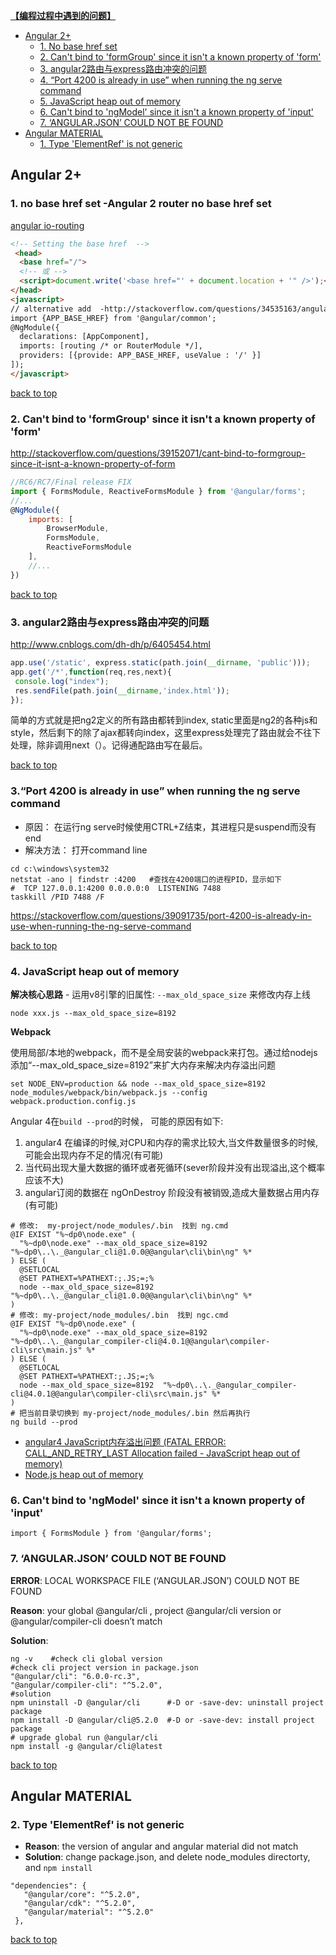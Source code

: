 [**【编程过程中遇到的问题】**](#top)

- [Angular 2+](#angular)
  - [1. No base href set](#no-base-href-set)
  - [2. Can't bind to 'formGroup' since it isn't a known property of 'form'](#Cannot-bind-to-formGroup)
  - [3. angular2路由与express路由冲突的问题](#angular2路由与express路由冲突的问题)
  - [4. “Port 4200 is already in use” when running the ng serve command](#port4200)
  - [5. JavaScript heap out of memory](#JavaScript)
  - [6. Can't bind to 'ngModel' since it isn't a known property of 'input'](#input)
  - [7. ‘ANGULAR.JSON’ COULD NOT BE FOUND](#COULD-NOT-BE-FOUND)
- [Angular MATERIAL](#angularM)
  - [1. Type 'ElementRef' is not generic](#ElementRef)

<h2 id="angular">Angular 2+</h2>

<h3 id="no-base-href-set">1. no base href set -Angular 2 router no base href set</h3>

[angular io-routing](https://angular.io/docs/ts/latest/guide/router.html)

```html
<!-- Setting the base href  -->
 <head>
  <base href="/">
  <!-- 或 --> 
  <script>document.write('<base href="' + document.location + '" />');</script>
</head>
<javascript>
// alternative add  -http://stackoverflow.com/questions/34535163/angular-2-router-no-base-href-set
import {APP_BASE_HREF} from '@angular/common';
@NgModule({
  declarations: [AppComponent],
  imports: [routing /* or RouterModule */], 
  providers: [{provide: APP_BASE_HREF, useValue : '/' }]
]); 
</javascript>
```
 
 [back to top](#top)
 
<h3 id="Cannot-bind-to-formGroup">2. Can't bind to 'formGroup' since it isn't a known property of 'form'</h3>

http://stackoverflow.com/questions/39152071/cant-bind-to-formgroup-since-it-isnt-a-known-property-of-form

```javascript
//RC6/RC7/Final release FIX
import { FormsModule, ReactiveFormsModule } from '@angular/forms';
//...
@NgModule({
    imports: [
        BrowserModule,
        FormsModule,
        ReactiveFormsModule
    ],
    //...
})
```

 [back to top](#top)
 
 <h3 id="angular2路由与express路由冲突的问题">3. angular2路由与express路由冲突的问题</h3>
 
 http://www.cnblogs.com/dh-dh/p/6405454.html
 
 ```javascript
app.use('/static', express.static(path.join(__dirname, 'public')));
app.get('/*',function(req,res,next){
  console.log("index");
  res.sendFile(path.join(__dirname,'index.html'));
});
```
 
简单的方式就是把ng2定义的所有路由都转到index, static里面是ng2的各种js和style，然后剩下的除了ajax都转向index，这里express处理完了路由就会不往下处理，除非调用next（）。记得通配路由写在最后。
 
[back to top](#top)
 
<h3 id="port4200">3.“Port 4200 is already in use” when running the ng serve command</h3>

- 原因： 在运行ng serve时候使用CTRL+Z结束，其进程只是suspend而没有end
- 解决方法： 打开command line

```shell
cd c:\windows\system32
netstat -ano | findstr :4200   #查找在4200端口的进程PID，显示如下
#  TCP 127.0.0.1:4200 0.0.0.0:0  LISTENING 7488
taskkill /PID 7488 /F
```

https://stackoverflow.com/questions/39091735/port-4200-is-already-in-use-when-running-the-ng-serve-command

[back to top](#top)

<h3 id="JavaScript">4. JavaScript heap out of memory</h3>

**解决核心思路** - 运用v8引擎的旧属性: `--max_old_space_size` 来修改内存上线

`node xxx.js --max_old_space_size=8192`

**Webpack**

使用局部/本地的webpack，而不是全局安装的webpack来打包。通过给nodejs添加“--max_old_space_size=8192”来扩大内存来解决内存溢出问题

`set NODE_ENV=production && node --max_old_space_size=8192 node_modules/webpack/bin/webpack.js --config webpack.production.config.js`

Angular 4在`build --prod`的时候， 可能的原因有如下:

1. angular4 在编译的时候,对CPU和内存的需求比较大,当文件数量很多的时候,可能会出现内存不足的情况(有可能)
2. 当代码出现大量大数据的循环或者死循环(sever阶段并没有出现溢出,这个概率应该不大)
3. angular订阅的数据在 ngOnDestroy 阶段没有被销毁,造成大量数据占用内存(有可能)

```shell
# 修改:  my-project/node_modules/.bin  找到 ng.cmd 
@IF EXIST "%~dp0\node.exe" (
  "%~dp0\node.exe" --max_old_space_size=8192  "%~dp0\..\._@angular_cli@1.0.0@@angular\cli\bin\ng" %*
) ELSE (
  @SETLOCAL
  @SET PATHEXT=%PATHEXT:;.JS;=;%
  node --max_old_space_size=8192  "%~dp0\..\._@angular_cli@1.0.0@@angular\cli\bin\ng" %*
)
# 修改: my-project/node_modules/.bin  找到 ngc.cmd 
@IF EXIST "%~dp0\node.exe" (
  "%~dp0\node.exe" --max_old_space_size=8192  "%~dp0\..\._@angular_compiler-cli@4.0.1@@angular\compiler-cli\src\main.js" %*
) ELSE (
  @SETLOCAL
  @SET PATHEXT=%PATHEXT:;.JS;=;%
  node --max_old_space_size=8192  "%~dp0\..\._@angular_compiler-cli@4.0.1@@angular\compiler-cli\src\main.js" %*
)
# 把当前目录切换到 my-project/node_modules/.bin 然后再执行
ng build --prod
```

- [angular4 JavaScript内存溢出问题 (FATAL ERROR: CALL_AND_RETRY_LAST Allocation failed - JavaScript heap out of memory)
](https://www.cnblogs.com/liugang-vip/p/6857595.html)
- [Node.js heap out of memory](https://stackoverflow.com/questions/38558989/node-js-heap-out-of-memory)

<h3 id="input">6. Can't bind to 'ngModel' since it isn't a known property of 'input'</h3>

`import { FormsModule } from '@angular/forms';`


<h3 id="COULD-NOT-BE-FOUND">7. ‘ANGULAR.JSON’ COULD NOT BE FOUND</h3>

**ERROR**: LOCAL WORKSPACE FILE (‘ANGULAR.JSON’) COULD NOT BE FOUND

**Reason**: your global @angular/cli , project @angular/cli version or @angular/compiler-cli doesn’t match

**Solution**:

```shell
ng -v    #check cli global version
#check cli project version in package.json
"@angular/cli": "6.0.0-rc.3",
"@angular/compiler-cli": "^5.2.0",
#solution
npm uninstall -D @angular/cli      #-D or -save-dev: uninstall project package
npm install -D @angular/cli@5.2.0  #-D or -save-dev: install project package
# upgrade global run @angular/cli
npm install -g @angular/cli@latest
```

[back to top](#top)

<h2 id="angularM">Angular MATERIAL</h2>

<h3 id="ElementRef">2. Type 'ElementRef' is not generic</h3>

- **Reason**: the version of angular and angular material did not match
- **Solution**: change package.json, and delete node_modules directorty, and `npm install`

```
"dependencies": {
   "@angular/core": "^5.2.0",
   "@angular/cdk": "^5.2.0",
   "@angular/material": "^5.2.0"    
 },
```

[back to top](#top)
